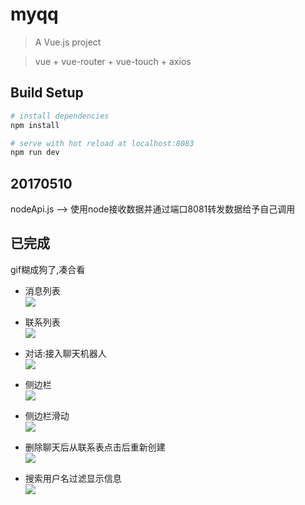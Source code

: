 # myqq

> A Vue.js project

> vue + vue-router + vue-touch + axios

## Build Setup

``` bash
# install dependencies
npm install

# serve with hot reload at localhost:8083
npm run dev


```
## 20170510 ##
nodeApi.js --> 使用node接收数据并通过端口8081转发数据给予自己调用 
 
## 已完成 ##

gif糊成狗了,凑合看

-  消息列表  
   ![](https://github.com/Erdayo/img/blob/master/vueQ-%E6%B6%88%E6%81%AF%E5%88%97%E8%A1%A8.png)

-  联系列表  
   ![](https://github.com/Erdayo/img/blob/master/vueQ-%E8%81%94%E7%B3%BB%E5%88%97%E8%A1%A8.png)

-  对话:接入聊天机器人  
   ![](https://github.com/Erdayo/img/blob/master/vueQ-%E6%9C%BA%E5%99%A8%E4%BA%BA%E8%81%8A%E5%A4%A9.gif)

-  侧边栏  
   ![](https://github.com/Erdayo/img/blob/master/vueQ-%E4%BE%A7%E8%BE%B9%E6%A0%8F.png)

-  侧边栏滑动  
   ![](https://github.com/Erdayo/img/blob/master/vueQ-%E4%BE%A7%E8%BE%B9%E6%A0%8F%E6%BB%91%E5%8A%A8.gif)

-  删除聊天后从联系表点击后重新创建  
   ![](https://github.com/Erdayo/img/blob/master/vueQ-%E5%88%A0%E9%99%A4%E8%81%8A%E5%A4%A9%E5%90%8E%E9%87%8D%E6%96%B0%E5%88%9B%E5%BB%BA.gif)
 
-  搜索用户名过滤显示信息  
   ![](https://github.com/Erdayo/img/blob/master/vueQ-%E8%BF%87%E6%BB%A4%E4%BF%A1%E6%81%AF.gif)

